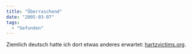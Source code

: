 ```yaml
---
title: "Überraschend"
date: "2005-03-07"
tags:
  - "Gefunden"
---
```


Ziemlich deutsch hatte ich dort etwas anderes erwartet: [hartzvictims.org](http://www.hartzvictims.org/index.php).
